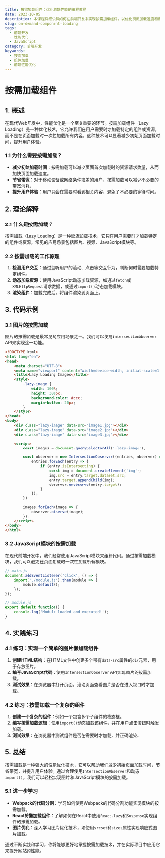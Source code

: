 ```yaml
---
title: 按需加载组件：优化前端性能的编程教程
date: 2023-10-05
description: 本课程详细讲解如何在前端开发中实现按需加载组件，以优化页面加载速度和用户体验。
slug: on-demand-component-loading
tags:
  - 前端开发
  - 性能优化
  - JavaScript
category: 前端开发
keywords:
  - 按需加载
  - 组件加载
  - 前端性能优化
---
```


# 按需加载组件

## 1. 概述

在现代Web开发中，性能优化是一个至关重要的环节。按需加载组件（Lazy Loading）是一种优化技术，它允许我们在用户需要时才加载特定的组件或资源，而不是在页面加载时一次性加载所有内容。这种技术可以显著减少初始页面加载时间，提升用户体验。

### 1.1 为什么需要按需加载？

- **减少初始加载时间**：按需加载可以减少页面首次加载时的资源请求数量，从而加快页面加载速度。
- **节省带宽**：对于移动设备或网络条件较差的用户，按需加载可以减少不必要的带宽消耗。
- **提升用户体验**：用户只会在需要时看到相关内容，避免了不必要的等待时间。

## 2. 理论解释

### 2.1 什么是按需加载？

按需加载（Lazy Loading）是一种延迟加载技术，它只在用户需要时才加载特定的组件或资源。常见的应用场景包括图片、视频、JavaScript模块等。

### 2.2 按需加载的工作原理

1. **检测用户交互**：通过监听用户的滚动、点击等交互行为，判断何时需要加载特定组件。
2. **动态加载资源**：使用JavaScript动态加载资源，如通过`fetch`或`XMLHttpRequest`请求数据，或通过`import()`动态加载模块。
3. **渲染组件**：加载完成后，将组件渲染到页面上。

## 3. 代码示例

### 3.1 图片的按需加载

图片的按需加载是最常见的应用场景之一。我们可以使用`IntersectionObserver` API来实现这一功能。

```html
<!DOCTYPE html>
<html lang="en">
<head>
    <meta charset="UTF-8">
    <meta name="viewport" content="width=device-width, initial-scale=1.0">
    <title>Lazy Loading Images</title>
    <style>
        .lazy-image {
            width: 100%;
            height: 300px;
            background-color: #ccc;
            margin-bottom: 20px;
        }
    </style>
</head>
<body>
    <div class="lazy-image" data-src="image1.jpg"></div>
    <div class="lazy-image" data-src="image2.jpg"></div>
    <div class="lazy-image" data-src="image3.jpg"></div>

    <script>
        const images = document.querySelectorAll('.lazy-image');

        const observer = new IntersectionObserver((entries, observer) => {
            entries.forEach(entry => {
                if (entry.isIntersecting) {
                    const img = document.createElement('img');
                    img.src = entry.target.dataset.src;
                    entry.target.appendChild(img);
                    observer.unobserve(entry.target);
                }
            });
        });

        images.forEach(image => {
            observer.observe(image);
        });
    </script>
</body>
</html>
```

### 3.2 JavaScript模块的按需加载

在现代前端开发中，我们经常使用JavaScript模块来组织代码。通过按需加载模块，我们可以避免在页面加载时一次性加载所有模块。

```javascript
// main.js
document.addEventListener('click', () => {
    import('./module.js').then(module => {
        module.default();
    });
});

// module.js
export default function() {
    console.log('Module loaded and executed!');
}
```

## 4. 实践练习

### 4.1 练习：实现一个简单的图片懒加载组件

1. **创建HTML结构**：在HTML文件中创建多个带有`data-src`属性的`div`元素，用于存放图片。
2. **编写JavaScript代码**：使用`IntersectionObserver` API实现图片的按需加载。
3. **测试效果**：在浏览器中打开页面，滚动页面查看图片是否在进入视口时才加载。

### 4.2 练习：按需加载一个复杂的组件

1. **创建一个复杂的组件**：例如一个包含多个子组件的模态框。
2. **编写按需加载逻辑**：使用`import()`动态加载该组件，并在用户点击按钮时触发加载。
3. **测试效果**：在浏览器中测试组件是否在需要时才加载，并正确渲染。

## 5. 总结

按需加载是一种强大的性能优化技术，它可以帮助我们减少初始页面加载时间，节省带宽，并提升用户体验。通过合理使用`IntersectionObserver`和动态`import()`，我们可以轻松实现图片和JavaScript模块的按需加载。

### 5.1 进一步学习

- **Webpack的代码分割**：学习如何使用Webpack的代码分割功能实现模块的按需加载。
- **React的懒加载组件**：了解如何在React中使用`React.lazy`和`Suspense`实现组件的按需加载。
- **图片优化**：深入学习图片优化技术，如使用`srcset`和`sizes`属性实现响应式图片加载。

通过不断实践和学习，你将能够更好地掌握按需加载技术，并在实际项目中应用它来提升网站的性能。